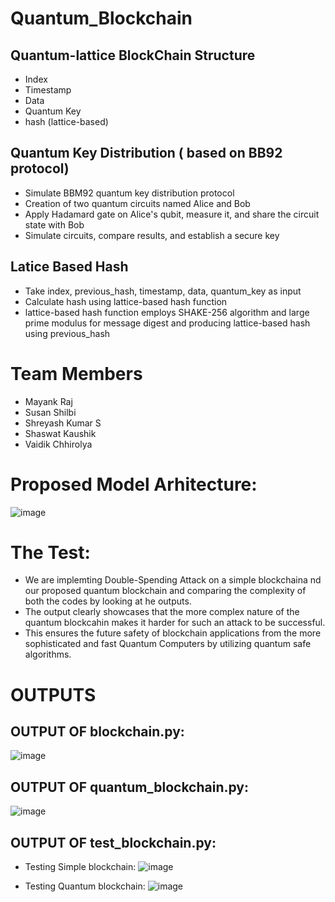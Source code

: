 # Quantum_Blockchain

## Quantum-lattice BlockChain Structure
* Index
* Timestamp
* Data
* Quantum Key
* hash (lattice-based)


## Quantum Key Distribution ( based on BB92 protocol)
* Simulate BBM92 quantum key distribution protocol
* Creation of two quantum circuits named Alice and Bob
* Apply Hadamard gate on Alice's qubit, measure it, and share the circuit state with Bob
* Simulate circuits, compare results, and establish a secure key


## Latice Based Hash
* Take index, previous_hash, timestamp, data, quantum_key as input
* Calculate hash using lattice-based hash function 
* lattice-based hash function employs SHAKE-256 algorithm and large prime modulus for message digest and producing lattice-based hash using previous_hash


# Team Members
* Mayank Raj
* Susan Shilbi
* Shreyash Kumar S
* Shaswat Kaushik
* Vaidik Chhirolya

# Proposed Model Arhitecture:
![image](https://github.com/Mayank-902/Quantum_Blockchain/assets/76254590/fc64e23e-57aa-4ad0-b0c2-ae02ba14c0e3)

# The Test:
* We are implemting Double-Spending Attack on a simple blockchaina nd our proposed quantum blockchain and comparing the complexity of both the codes by looking at he outputs.
* The output clearly showcases that the more complex nature of the quantum blockcahin makes it harder for such an attack to be successful.
* This ensures the future safety of blockchain applications from the more sophisticated and fast Quantum Computers by utilizing quantum safe algorithms.
 
# OUTPUTS
## OUTPUT OF blockchain.py:
![image](https://github.com/Mayank-902/Quantum_Blockchain/assets/76254590/df8949f5-7929-4040-91bf-56e72810b6fb)

## OUTPUT OF quantum_blockchain.py:
![image](https://github.com/Mayank-902/Quantum_Blockchain/assets/76254590/6d3764b6-580b-445f-84cd-55d338848f35)

## OUTPUT OF test_blockchain.py:

* Testing Simple blockchain:
![image](https://github.com/Mayank-902/Quantum_Blockchain/assets/76254590/9cb596c1-47e0-494c-95b2-89143c82473c)
  
* Testing Quantum blockchain:
![image](https://github.com/Mayank-902/Quantum_Blockchain/assets/76254590/1afdf03d-a55f-43a8-ac07-62aa6541e1a9)
